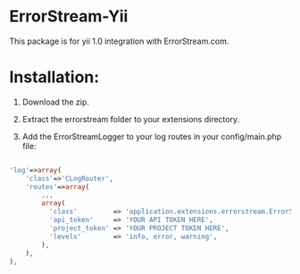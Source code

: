 # ErrorStream-Yii
This package is for yii 1.0 integration with ErrorStream.com. 


# Installation:

1) Download the zip.

2) Extract the errorstream folder to your extensions directory.

3) Add the ErrorStreamLogger to your log routes in your config/main.php file:


```php

'log'=>array(
  	'class'=>'CLogRouter',
  	'routes'=>array(
        ...
        array(
          'class'         => 'application.extensions.errorstream.ErrorStreamLogger',
          'api_token'     => 'YOUR API TOKEN HERE',
          'project_token' => 'YOUR PROJECT TOKEN HERE',
          'levels'        => 'info, error, warning',
        ),
  	),
),

```
